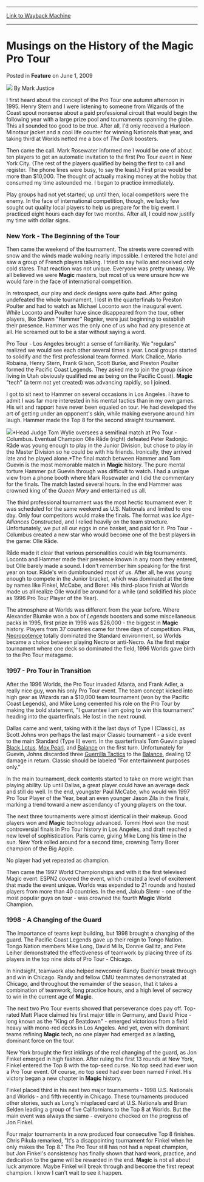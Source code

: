 
---
[Link to Wayback Machine](https://web.archive.org/web/20201020035101/https://magic.wizards.com/en/articles/archive/feature/musings-history-magic-pro-tour-2009-06-01)

[_metadata_:author]:- "Mark Justice"
[_metadata_:description]:- "I first heard about the concept of the Pro Tour one autumn afternoon in 1995. Henry Stern and I were listening to someone from Wizards of the Coast spout nonsense about a paid professional circuit that would begin the following year with a large prize pool and tournaments spanning the globe. This all sounded too good to be true. After all, I'd only received a Hurloon Minotaur jacket and a cool life counter for winning Nationals that year, and taking third at Worlds netted me a box of The Dark boosters."
[_metadata_:generator]:- "Drupal 7 (http://drupal.org)"
[_metadata_:node]:- "683666"
[_metadata_:publish_date]:- "2009-06-01"
[_metadata_:source]:- "div-main-content"
[_metadata_:title]:- "Musings on the History of the Magic Pro Tour"
[_metadata_:wayback_capture_timestamp]:- "2020-10-20 03:51:01"
[_metadata_:wayback_raw_url]:- "https://web.archive.org/web/20201020035101id_/https://magic.wizards.com/en/articles/archive/feature/musings-history-magic-pro-tour-2009-06-01"
[_metadata_:wayback_url]:- "https://magic.wizards.com/en/articles/archive/feature/musings-history-magic-pro-tour-2009-06-01"
---


Musings on the History of the Magic Pro Tour
============================================



 Posted in **Feature**
 on June 1, 2009 






![](https://media.magic.wizards.com/styles/auth_small/public/generic-avatar-150_373.png)
By Mark Justice











I first heard about the concept of the Pro Tour one autumn afternoon in 1995. Henry Stern and I were listening to someone from Wizards of the Coast spout nonsense about a paid professional circuit that would begin the following year with a large prize pool and tournaments spanning the globe. This all sounded too good to be true. After all, I'd only received a Hurloon Minotaur jacket and a cool life counter for winning Nationals that year, and taking third at Worlds netted me a box of *The Dark* boosters. 

Then came the call. Mark Rosewater informed me I would be one of about ten players to get an automatic invitation to the first Pro Tour event in New York City. (The rest of the players qualified by being the first to call and register. The phone lines were busy, to say the least.) First prize would be more than $10,000. The thought of actually making money at the hobby that consumed my time astounded me. I began to practice immediately. 

Play groups had not yet started; up until then, local competitors were the enemy. In the face of international competition, though, we lucky few sought out quality local players to help us prepare for the big event. I practiced eight hours each day for two months. After all, I could now justify my time with dollar signs. 

### New York - The Beginning of the Tour

Then came the weekend of the tournament. The streets were covered with snow and the winds made walking nearly impossible. I entered the hotel and saw a group of French players talking. I tried to say hello and received only cold stares. That reaction was not unique. Everyone was pretty uneasy. We all believed we were **Magic** masters, but most of us were unsure how we would fare in the face of international competition. 

In retrospect, our play and deck designs were quite bad. After going undefeated the whole tournament, I lost in the quarterfinals to Preston Poulter and had to watch as Michael Loconto won the inaugural event. While Loconto and Poulter have since disappeared from the tour, other players, like Shawn "Hammer" Regnier, were just beginning to establish their presence. Hammer was the only one of us who had any presence at all. He screamed out to be a star without saying a word. 

Pro Tour - Los Angeles brought a sense of familiarity. We "regulars" realized we would see each other several times a year. Local groups started to solidify and the first professional team formed. Mark Chalice, Mario Robaina, Henry Stern, Frank Gilson, Scott Burke, and Preston Poulter formed the Pacific Coast Legends. They asked me to join the group (since living in Utah obviously qualified me as being on the Pacific Coast). **Magic** "tech" (a term not yet created) was advancing rapidly, so I joined. 

I got to sit next to Hammer on several occasions in Los Angeles. I have to admit I was far more interested in his mental tactics than in my own games. His wit and rapport have never been equaled on tour. He had developed the art of getting under an opponent's skin, while making everyone around him laugh. Hammer made the Top 8 for the second straight tournament. 

![](https://media.magic.wizards.com/image_legacy_migration/mtg/images/daily/features/41_headJudgeTomWylie.jpg)*Head Judge Tom Wylie oversees a semifinal match at Pro Tour - Columbus. Eventual Champion Olle Råde (right) defeated Peter Radonjic. Råde was young enough to play in the Junior Division, but chose to play in the Master Division so he could be with his friends. Ironically, they arrived late and he played alone.*The final match between Hammer and Tom Guevin is the most memorable match in **Magic** history. The pure mental torture Hammer put Guevin through was difficult to watch. I had a unique view from a phone booth where Mark Rosewater and I did the commentary for the finals. The match lasted several hours. In the end Hammer was crowned king of the *Queen Mary* and entertained us all. 

The third professional tournament was the most hectic tournament ever. It was scheduled for the same weekend as U.S. Nationals and limited to one day. Only four competitors would make the finals. The format was *Ice Age*-*Alliances* Constructed, and I relied heavily on the team structure. Unfortunately, we put all our eggs in one basket, and paid for it. Pro Tour - Columbus created a new star who would become one of the best players in the game: Olle Råde. 

Råde made it clear that various personalities could win big tournaments. Loconto and Hammer made their presence known in any room they entered, but Olle barely made a sound. I don't remember him speaking for the first year on tour. Råde's win dumbfounded most of us. After all, he was young enough to compete in the Junior bracket, which was dominated at the time by names like Finkel, McCabe, and Borer. His third-place finish at Worlds made us all realize Olle would be around for a while (and solidified his place as 1996 Pro Tour Player of the Year). 

The atmosphere at Worlds was different from the year before. Where Alexander Blumke won a box of *Legends* boosters and some miscellaneous packs in 1995, first prize in 1996 was $26,000 - the biggest in **Magic** history. Players from 37 countries came for three days of competition. Plus, [Necropotence](http://gatherer.wizards.com/Pages/Card/Details.aspx?name=Necropotence) totally dominated the Standard environment, so Worlds became a choice between playing Necro or anti-Necro. As the first major tournament where one deck so dominated the field, 1996 Worlds gave birth to the Pro Tour metagame. 

### 1997 - Pro Tour in Transition

After the 1996 Worlds, the Pro Tour invaded Atlanta, and Frank Adler, a really nice guy, won his only Pro Tour event. The team concept kicked into high gear as Wizards ran a $10,000 team tournament (won by the Pacific Coast Legends), and Mike Long cemented his role on the Pro Tour by making the bold statement, "I guarantee I am going to win this tournament" heading into the quarterfinals. He lost in the next round. 

Dallas came and went, taking with it the last days of Type I (Classic), as Scott Johns won perhaps the last major Classic tournament - a side event to the main Standard (Type II) event. In the quarterfinals Tom Guevin played [Black Lotus](http://gatherer.wizards.com/Pages/Card/Details.aspx?&name=Black%2BLotus), [Mox Pearl](http://gatherer.wizards.com/Pages/Card/Details.aspx?&name=Mox%2BPearl), and [Balance](http://gatherer.wizards.com/Pages/Card/Details.aspx?name=Balance) on the first turn. Unfortunately for Guevin, Johns discarded three [Guerrilla Tactics](http://gatherer.wizards.com/Pages/Card/Details.aspx?name=Guerrilla+Tactics) to the [Balance](http://gatherer.wizards.com/Pages/Card/Details.aspx?name=Balance), dealing 12 damage in return. Classic should be labeled "For entertainment purposes only." 

In the main tournament, deck contents started to take on more weight than playing ability. Up until Dallas, a great player could have an average deck and still do well. In the end, youngster Paul McCabe, who would win 1997 Pro Tour Player of the Year, beat an even younger Jason Zila in the finals, marking a trend toward a new ascendancy of young players on the tour. 

The next three tournaments were almost identical in their makeup. Good players won and **Magic** technology advanced. Tommi Hovi won the most controversial finals in Pro Tour history in Los Angeles, and draft reached a new level of sophistication. Paris came, giving Mike Long his time in the sun. New York rolled around for a second time, crowning Terry Borer champion of the Big Apple. 

No player had yet repeated as champion. 

Then came the 1997 World Championships and with it the first televised Magic event. ESPN2 covered the event, which created a level of excitement that made the event unique. Worlds was expanded to 21 rounds and hosted players from more than 40 countries. In the end, Jakub Slemr - one of the most popular guys on tour - was crowned the fourth **Magic** World Champion. 

### 1998 - A Changing of the Guard

The importance of teams kept building, but 1998 brought a changing of the guard. The Pacific Coast Legends gave up their reign to Tongo Nation. Tongo Nation members Mike Long, David Mills, Donnie Gallitz, and Pete Leiher demonstrated the effectiveness of teamwork by placing three of its players in the top nine slots of Pro Tour - Chicago. 

In hindsight, teamwork also helped newcomer Randy Buehler break through and win in Chicago. Randy and fellow CMU teammates demonstrated at Chicago, and throughout the remainder of the season, that it takes a combination of teamwork, long practice hours, and a high level of secrecy to win in the current age of **Magic**. 

The next two Pro Tour events showed that perseverance does pay off. Top-rated Matt Place claimed his first major title in Germany, and David Price - long known as the "King of Beatdown" - emerged victorious from a field heavy with mono-red decks in Los Angeles. And yet, even with dominant teams refining **Magic** tech, no one player had emerged as a lasting, dominant force on the tour. 

New York brought the first inklings of the real changing of the guard, as Jon Finkel emerged in high fashion. After ruling the first 13 rounds at New York, Finkel entered the Top 8 with the top-seed curse. No top seed had ever won a Pro Tour event. Of course, no top seed had ever been named Finkel. His victory began a new chapter in **Magic** history. 

Finkel placed third in his next two major tournaments - 1998 U.S. Nationals and Worlds - and fifth recently in Chicago. These tournaments produced other stories, such as Long's misplaced card at U.S. Nationals and Brian Selden leading a group of five Californians to the Top 8 at Worlds. But the main event was always the same - everyone checked on the progress of Jon Finkel. 

Four major tournaments in a row produced four consecutive Top 8 finishes. Chris Pikula remarked, "It's a disappointing tournament for Finkel when he only makes the Top 8." The Pro Tour still has not had a repeat champion, but Jon Finkel's consistency has finally shown that hard work, practice, and dedication to the game will be rewarded in the end. **Magic** is not all about luck anymore. Maybe Finkel will break through and become the first repeat champion. I know I can't wait to see it happen. 







